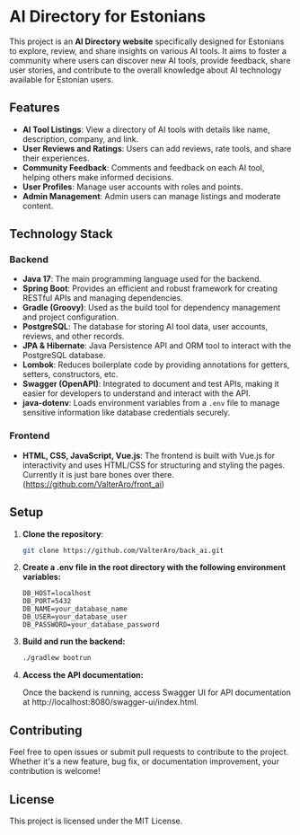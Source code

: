 # AI Directory for Estonians

This project is an **AI Directory website** specifically designed for Estonians to explore, review, and share insights on various AI tools. It aims to foster a community where users can discover new AI tools, provide feedback, share user stories, and contribute to the overall knowledge about AI technology available for Estonian users.

## Features

- **AI Tool Listings**: View a directory of AI tools with details like name, description, company, and link.
- **User Reviews and Ratings**: Users can add reviews, rate tools, and share their experiences.
- **Community Feedback**: Comments and feedback on each AI tool, helping others make informed decisions.
- **User Profiles**: Manage user accounts with roles and points.
- **Admin Management**: Admin users can manage listings and moderate content.

## Technology Stack

### Backend

- **Java 17**: The main programming language used for the backend.
- **Spring Boot**: Provides an efficient and robust framework for creating RESTful APIs and managing dependencies.
- **Gradle (Groovy)**: Used as the build tool for dependency management and project configuration.
- **PostgreSQL**: The database for storing AI tool data, user accounts, reviews, and other records.
- **JPA & Hibernate**: Java Persistence API and ORM tool to interact with the PostgreSQL database.
- **Lombok**: Reduces boilerplate code by providing annotations for getters, setters, constructors, etc.
- **Swagger (OpenAPI)**: Integrated to document and test APIs, making it easier for developers to understand and interact with the API.
- **java-dotenv**: Loads environment variables from a `.env` file to manage sensitive information like database credentials securely.

### Frontend

- **HTML, CSS, JavaScript, Vue.js**: The frontend is built with Vue.js for interactivity and uses HTML/CSS for structuring and styling the pages. Currently it is just bare bones over there. (https://github.com/ValterAro/front_ai)

## Setup

1. **Clone the repository**:

   ```bash
   git clone https://github.com/ValterAro/back_ai.git
   ```
   
2. **Create a .env file in the root directory with the following environment variables:**
   ```
   DB_HOST=localhost
   DB_PORT=5432
   DB_NAME=your_database_name
   DB_USER=your_database_user
   DB_PASSWORD=your_database_password
   ```
3. **Build and run the backend:**
   ```bash
   ./gradlew bootrun
   ```
4. **Access the API documentation:**
   
   Once the backend is running, access Swagger UI for API documentation at http://localhost:8080/swagger-ui/index.html.

## Contributing
Feel free to open issues or submit pull requests to contribute to the project. Whether it's a new feature, bug fix, or documentation improvement, your contribution is welcome!

## License
This project is licensed under the MIT License.
